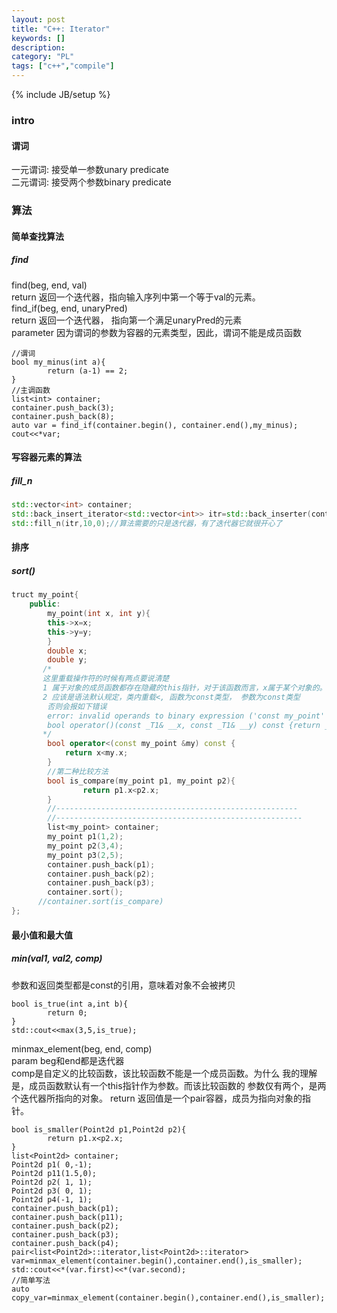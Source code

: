 ```yaml
---
layout: post
title: "C++: Iterator"
keywords: []
description: 
category: "PL"
tags: ["c++","compile"]
---
```

{% include JB/setup %}


### intro

#### 谓词
一元谓词: 接受单一参数unary predicate<br />
二元谓词: 接受两个参数binary predicate<br />


### 算法
#### 简单查找算法

##### find
find(beg, end, val)<br />
return 返回一个迭代器，指向输入序列中第一个等于val的元素。<br />
find_if(beg, end, unaryPred)<br />
return 返回一个迭代器， 指向第一个满足unaryPred的元素 <br />
parameter 因为谓词的参数为容器的元素类型，因此，谓词不能是成员函数

```cpp,monokai
//谓词
bool my_minus(int a){
	    return (a-1) == 2;
}
//主调函数
list<int> container;
container.push_back(3);
container.push_back(8);
auto var = find_if(container.begin(), container.end(),my_minus);
cout<<*var;
```

#### 写容器元素的算法

##### fill_n

```cpp
std::vector<int> container;
std::back_insert_iterator<std::vector<int>> itr=std::back_inserter(container);
std::fill_n(itr,10,0);//算法需要的只是迭代器，有了迭代器它就很开心了
```

#### 排序
##### sort()

```cpp
truct my_point{
	public:
	    my_point(int x, int y){
        this->x=x;
        this->y=y;
	    }
	    double x;
	    double y;
	   /*
	   这里重载操作符的时候有两点要说清楚
	   1 属于对象的成员函数都存在隐藏的this指针，对于该函数而言，x属于某个对象的。
	   2 应该是语法默认规定，类内重载<, 函数为const类型， 参数为const类型
	    否则会报如下错误
	    error: invalid operands to binary expression ('const my_point' and 'const my_point')
	    bool operator()(const _T1& __x, const _T1& __y) const {return __x < __y;}
	   */
	    bool operator<(const my_point &my) const {
            return x<my.x;
	    }
		//第二种比较方法
		bool is_compare(my_point p1, my_point p2){
			    return p1.x<p2.x;
		}
		//------------------------------------------------------
		//-------------------------------------------------------
		list<my_point> container;
		my_point p1(1,2);
		my_point p2(3,4);
		my_point p3(2,5);
		container.push_back(p1);
		container.push_back(p2);
		container.push_back(p3);
		container.sort();
      //container.sort(is_compare)
};
```
#### 最小值和最大值  
##### min(val1, val2, comp)  
参数和返回类型都是const的引用，意味着对象不会被拷贝

```
bool is_true(int a,int b){
	    return 0;
}
std::cout<<max(3,5,is_true);
```

minmax_element(beg, end, comp)<br />
param beg和end都是迭代器<br />
      comp是自定义的比较函数，该比较函数不能是一个成员函数。为什么
	  我的理解是，成员函数默认有一个this指针作为参数。而该比较函数的
	  参数仅有两个，是两个迭代器所指向的对象。
return 返回值是一个pair容器，成员为指向对象的指针。

```
bool is_smaller(Point2d p1,Point2d p2){
	    return p1.x<p2.x;
}
list<Point2d> container;
Point2d p1( 0,-1);
Point2d p11(1.5,0);
Point2d p2( 1, 1);
Point2d p3( 0, 1);
Point2d p4(-1, 1);
container.push_back(p1);
container.push_back(p11);
container.push_back(p2);
container.push_back(p3);
container.push_back(p4);
pair<list<Point2d>::iterator,list<Point2d>::iterator> var=minmax_element(container.begin(),container.end(),is_smaller);
std::cout<<*(var.first)<<*(var.second);    
//简单写法
auto copy_var=minmax_element(container.begin(),container.end(),is_smaller);
```
